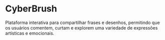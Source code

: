 # CyberBrush
Plataforma interativa para compartilhar frases e desenhos, permitindo que os usuários comentem, curtam e explorem uma variedade de expressões artísticas e emocionais.
